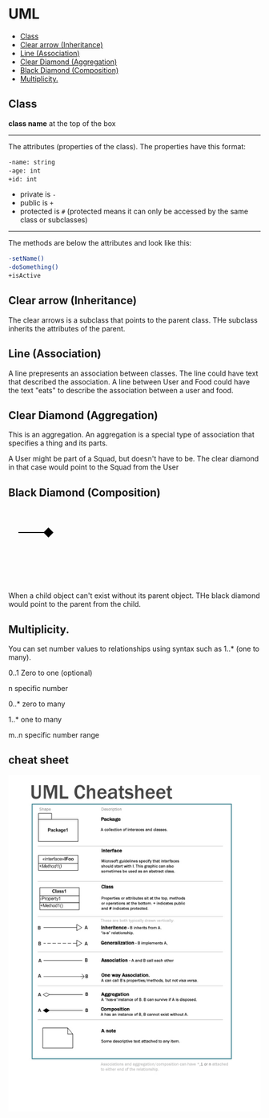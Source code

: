 # UML

* [Class](#class)
* [Clear arrow (Inheritance)](#clear-arrow-inheritance)
* [Line (Association)](#line-association)
* [Clear Diamond (Aggregation)](#clear-diamond-aggregation)
* [Black Diamond (Composition)](#black-diamond-composition)
* [Multiplicity.](#multiplicity)

## Class

**class name** at the top of the box

---

The attributes (properties of the class). The properties have this format:

```sh
-name: string
-age: int
+id: int
```

- private is `-`
- public is `+`
- protected is `#`   (protected means it can only be accessed by the same class or subclasses)

---

The methods are below the attributes and look like this:

```sh
-setName()
-doSomething()
+isActive
```

## Clear arrow (Inheritance)

The clear arrows is a subclass that points to the parent class. THe subclass inherits the attributes of the parent.

## Line (Association)

A line prepresents an association between classes. The line could have text that described the association. A line between User and Food could have the text "eats"
to describe the association between a user and food.

## Clear Diamond (Aggregation)

This is an aggregation. An aggregation is a special type of association that specifies a thing and its parts.

A User might be part of a Squad, but doesn't have to be. The clear diamond in that case would point to the Squad from the User

## Black Diamond (Composition)

<svg xmlns="http://www.w3.org/2000/svg">
  <defs>
    <marker id="black-diamond" viewBox="0 0 10 10" refX="5" refY="5" 
            markerWidth="10" markerHeight="10" orient="auto-start-reverse">
      <path d="M 0 5 L 5 0 L 10 5 L 5 10 Z" fill="black"/>
    </marker>
  </defs>
  <path d="M 20 50 L 80 50" stroke="black" stroke-width="2" 
        marker-end="url(#black-diamond)"/>
</svg>

When a child object can't exist without its parent object.
THe black diamond would point to the parent from the child.

## Multiplicity.

You can set number values to relationships using syntax such as 1..* (one to many).

0..1 Zero to one (optional)

n specific number

0..* zero to many

1..*  one to many

m..n specific number range

## cheat sheet

![uml cheat sheet](../../image/umlcheatsheet.jpg)